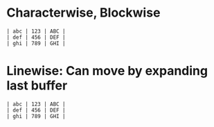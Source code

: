 
# Characterwise, Blockwise

    | abc | 123 | ABC |
    | def | 456 | DEF |
    | ghi | 789 | GHI |

# Linewise: Can move by expanding last buffer

    | abc | 123 | ABC |
    | def | 456 | DEF |
    | ghi | 789 | GHI |

